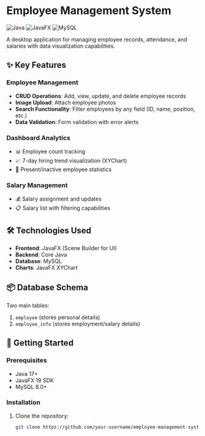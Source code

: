 # Employee Management System

![Java](https://img.shields.io/badge/Java-17%2B-blue)
![JavaFX](https://img.shields.io/badge/JavaFX-19-yellowgreen)
![MySQL](https://img.shields.io/badge/MySQL-8.0-orange)

A desktop application for managing employee records, attendance, and salaries with data visualization capabilities.

## ✨ Key Features

### Employee Management
- **CRUD Operations**: Add, view, update, and delete employee records
- **Image Upload**: Attach employee photos
- **Search Functionality**: Filter employees by any field (ID, name, position, etc.)
- **Data Validation**: Form validation with error alerts

### Dashboard Analytics
- 📊 Employee count tracking
- 📈 7-day hiring trend visualization (XYChart)
- 👥 Present/inactive employee statistics

### Salary Management
- 💰 Salary assignment and updates
- 📋 Salary list with filtering capabilities

## 🛠️ Technologies Used
- **Frontend**: JavaFX (Scene Builder for UI)
- **Backend**: Core Java
- **Database**: MySQL
- **Charts**: JavaFX XYChart

## 📦 Database Schema
Two main tables:
1. `employee` (stores personal details)
2. `employee_info` (stores employment/salary details)

## 🚀 Getting Started

### Prerequisites
- Java 17+
- JavaFX 19 SDK
- MySQL 8.0+

### Installation
1. Clone the repository:
   ```bash
   git clone https://github.com/your-username/employee-management-system.git
